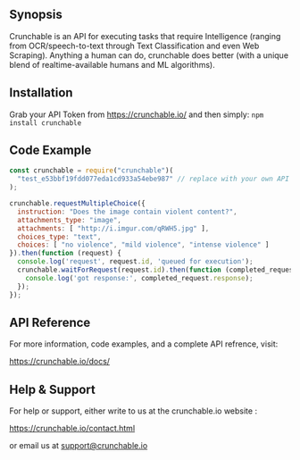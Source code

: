 ## Synopsis

Crunchable is an API for executing tasks that require Intelligence (ranging from OCR/speech-to-text through Text Classification and even Web Scraping).
Anything a human can do, crunchable does better (with a unique blend of realtime-available humans and ML algorithms).

## Installation

  Grab your API Token from <https://crunchable.io/> and then simply:
  `npm install crunchable`

## Code Example

``` javascript
const crunchable = require("crunchable")(
  "test_e53bbf19fdd077eda1cd933a54ebe987" // replace with your own API Token
);

crunchable.requestMultipleChoice({
  instruction: "Does the image contain violent content?",
  attachments_type: "image",
  attachments: [ "http://i.imgur.com/qRWH5.jpg" ],
  choices_type: "text",
  choices: [ "no violence", "mild violence", "intense violence" ]
}).then(function (request) {
  console.log('request', request.id, 'queued for execution');
  crunchable.waitForRequest(request.id).then(function (completed_request) {
    console.log('got response:', completed_request.response);
  });
});

```

## API Reference

For more information, code examples, and a complete API refrence, visit:

<https://crunchable.io/docs/>

## Help & Support

For help or support, either write to us at the crunchable.io website :

<https://crunchable.io/contact.html>

or email us at support@crunchable.io 
